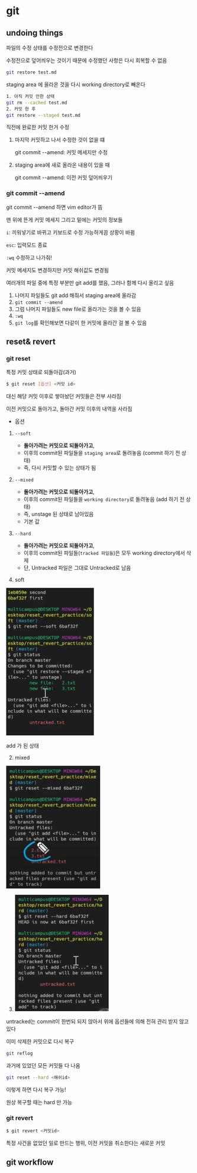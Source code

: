 # git 

## undoing things

파일의 수정 상태를 수정전으로 변경한다

수정전으로 덮어씌우는 것이기 때문에 수정했던 사항은 다시 회복할 수 없음

```bash
git restore test.md
```



staging area 에 올라온 것을 다시 working directory로 빼온다

```bash
1. 아직 커밋 안한 상태
git rm --cached test.md
2. 커밋 한 후
git restore --staged test.md
```



직전에 완료한 커밋 한거 수정

1. 마지막 커밋하고 나서 수정한 것이 없을 떄

   git commit --amend: 커밋 메세지만 수정

2. staging area에 새로 올라온 내용이 있을 때

   git commit --amend: 이전 커밋 덮어씌우기



### git commit --amend

git commit --amend 하면 vim editor가 뜸

맨 위에 뜬게 커밋 메세지 그리고 밑에는 커밋의 정보들

`i`: 끼워넣기로 바뀌고 키보드로 수정 가능하게끔 상황이 바뀜

`esc`: 입력모드 종료 

`:wq` 수정하고 나가줘!

커밋 메세지도 변경하지만 커밋 해쉬값도 변경됨



여러개의 파일 중에 특정 부분만 git add를 했음, 그러나 함께 다시 올리고 싶음 

1. 나머지 파일들도 git add 해줘서 staging area에 올라감
2. `git commit --amend`
3. 그럼 나머지 파일들도 new file로 올라가는 것을 볼 수 있음
4. `:wq`
5. `git log`를 확인해보면 다같이 한 커밋에 올라간 걸 볼 수 있음



## reset& revert

### git reset

특정 커밋 상태로 되돌아감(과거)

```bash
$ git reset [옵션] <커밋 id>
```

대신 해당 커밋 이후로 쌓아놨던 커밋들은 전부 사라짐

이전 커밋으로 돌아가고, 돌아간 커밋 이후의 내역을 사라짐



* 옵션

1. `--soft`

   - **돌아가려는 커밋으로 되돌아가고**,
   - 이후의 commit된 파일들을 `staging area`로 돌려놓음 (commit 하기 전 상태)
   - 즉, 다시 커밋할 수 있는 상태가 됨

2. `--mixed`

   - **돌아가려는 커밋으로 되돌아가고**,
   - 이후의 commit된 파일들을 `working directory`로 돌려놓음 (add 하기 전 상태)
   - 즉, unstage 된 상태로 남아있음
   - 기본 값

3. `--hard`

   - **돌아가려는 커밋으로 되돌아가고**,
   - 이후의 commit된 파일들(`tracked 파일들`)은 모두 working directory에서 삭제
   - 단, Untracked 파일은 그대로 Untracked로 남음



1. soft

![image-20220415100733581](220415.assets/image-20220415100733581.png)

add 가 된 상태



2. mixed

![image-20220415100853442](220415.assets/image-20220415100853442.png)

3. ![image-20220415101020289](220415.assets/image-20220415101020289.png)

untracked는 commit이 한번되 되지 않아서 위에 옵션들에 의해 전혀 관리 받지 않고 있다



이미 삭제한 커밋으로 다시 복구

```bash
git reflog
```

과거에 있었던 모든 커밋들 다 나옴

```bash
git reset --hard <해쉬id>
```

이렇게 하면 다시 복구 가능!

원상 복구할 때는 hard 만 가능



### git revert

```bash
$ git revert <커밋id>
```

특정 사건을 없었던 일로 만드는 행위, 이전 커밋을 취소한다는 새로운 커밋



## git workflow

